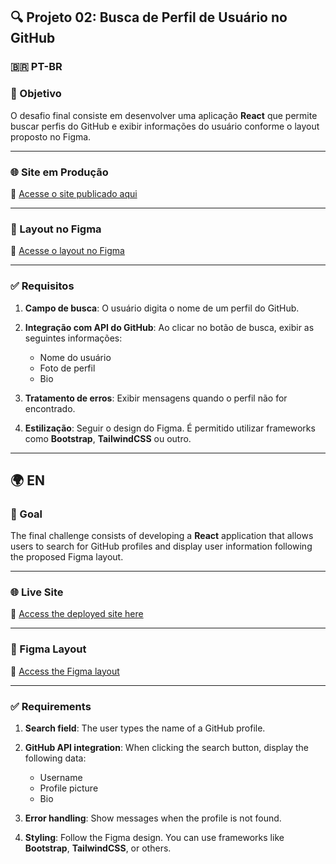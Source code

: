 ## 🔍 Projeto 02: Busca de Perfil de Usuário no GitHub

### 🇧🇷 PT-BR

### 📝 Objetivo

O desafio final consiste em desenvolver uma aplicação **React** que permite buscar perfis do GitHub e exibir informações do usuário conforme o layout proposto no Figma.

---

### 🌐 Site em Produção

🔗 [Acesse o site publicado aqui](https://bmr23.github.io/Challenge-search-user-github/)

---

### 🎨 Layout no Figma

🔗 [Acesse o layout no Figma](https://www.figma.com/design/NsuWd0lNMP7tOBkM9yLsl5/innovation-class--Copy-?node-id=22-2864&p=f&t=26HWJbr85IuF7VeE-0)

---

### ✅ Requisitos

1. **Campo de busca**: O usuário digita o nome de um perfil do GitHub.  
2. **Integração com API do GitHub**: Ao clicar no botão de busca, exibir as seguintes informações:
   - Nome do usuário  
   - Foto de perfil  
   - Bio  

3. **Tratamento de erros**: Exibir mensagens quando o perfil não for encontrado.  
4. **Estilização**: Seguir o design do Figma. É permitido utilizar frameworks como **Bootstrap**, **TailwindCSS** ou outro.

---

## 🌍 EN

### 📝 Goal

The final challenge consists of developing a **React** application that allows users to search for GitHub profiles and display user information following the proposed Figma layout.

---

### 🌐 Live Site

🔗 [Access the deployed site here](https://bmr23.github.io/Challenge-search-user-github/)

---

### 🎨 Figma Layout

🔗 [Access the Figma layout](https://www.figma.com/proto/DqtFxC6312M32mLt8FpJjq/inovation-class?page-id=22%3A2864&node-id=22-4293&viewport=359%2C115%2C0.25&t=SHsEqEgaMrXGMKwv-1&scaling=scale-down-width&content-scaling=fixed&starting-point-node-id=22%3A4293&show-proto-sidebar=1)

---

### ✅ Requirements

1. **Search field**: The user types the name of a GitHub profile.  
2. **GitHub API integration**: When clicking the search button, display the following data:
   - Username  
   - Profile picture  
   - Bio  

3. **Error handling**: Show messages when the profile is not found.  
4. **Styling**: Follow the Figma design. You can use frameworks like **Bootstrap**, **TailwindCSS**, or others.
